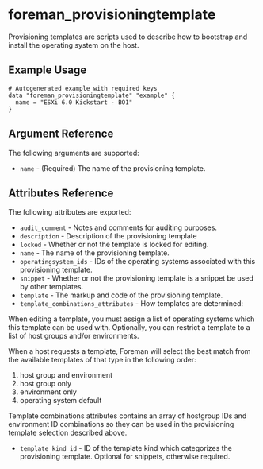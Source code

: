 # foreman_provisioningtemplate

Provisioning templates are scripts used to describe how to bootstrap and install the operating system on the host.

## Example Usage

```hcl
# Autogenerated example with required keys
data "foreman_provisioningtemplate" "example" {
  name = "ESXi 6.0 Kickstart - BO1"
}
```

## Argument Reference

The following arguments are supported:

- `name` - (Required) The name of the provisioning template.

## Attributes Reference

The following attributes are exported:

- `audit_comment` - Notes and comments for auditing purposes.
- `description` - Description of the provisioning template
- `locked` - Whether or not the template is locked for editing.
- `name` - The name of the provisioning template.
- `operatingsystem_ids` - IDs of the operating systems associated with this provisioning template.
- `snippet` - Whether or not the provisioning template is a snippet be used by other templates.
- `template` - The markup and code of the provisioning template.
- `template_combinations_attributes` - How templates are determined:

When editing a template, you must assign a list of operating systems which this template can be used with. Optionally, you can restrict a template to a list of host groups and/or environments.

When a host requests a template, Foreman will select the best match from the available templates of that type in the following order:

1. host group and environment
2. host group only
3. environment only
4. operating system default

Template combinations attributes contains an array of hostgroup IDs and environment ID combinations so they can be used in the provisioning template selection described above.

- `template_kind_id` - ID of the template kind which categorizes the provisioning template. Optional for snippets, otherwise required.
